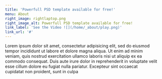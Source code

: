 ```yaml
---
title: 'Powerfull PSD template available for free!'
menu: About
right_image: rightlaptop.png
right_image_alt: Powerfull PSD template available for free!
link_label: 'See the Video ![](/home/_about/play.png)'
link_url: '#'
---
```


Lorem ipsum dolor sit amet, consectetur adipisicing elit, sed do eiusmod tempor incididunt ut labore et dolore magna aliqua. Ut enim ad minim veniam, quis nostrud exercitation ullamco laboris nisi ut aliquip ex ea commodo consequat. Duis aute irure dolor in reprehenderit in voluptate velit esse cillum dolore eu fugiat nulla pariatur. Excepteur sint occaecat cupidatat non proident, sunt in culpa
